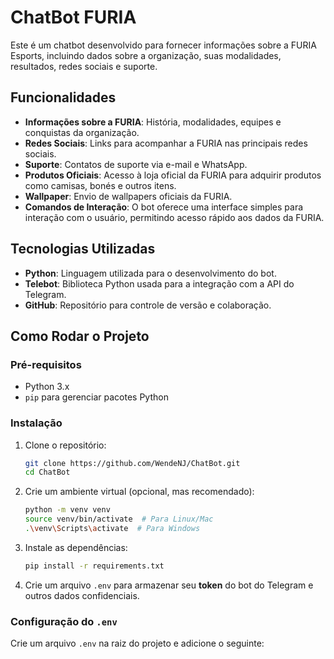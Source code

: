 # ChatBot FURIA

Este é um chatbot desenvolvido para fornecer informações sobre a FURIA Esports, incluindo dados sobre a organização, suas modalidades, resultados, redes sociais e suporte.

## Funcionalidades

- **Informações sobre a FURIA**: História, modalidades, equipes e conquistas da organização.
- **Redes Sociais**: Links para acompanhar a FURIA nas principais redes sociais.
- **Suporte**: Contatos de suporte via e-mail e WhatsApp.
- **Produtos Oficiais**: Acesso à loja oficial da FURIA para adquirir produtos como camisas, bonés e outros itens.
- **Wallpaper**: Envio de wallpapers oficiais da FURIA.
- **Comandos de Interação**: O bot oferece uma interface simples para interação com o usuário, permitindo acesso rápido aos dados da FURIA.

## Tecnologias Utilizadas

- **Python**: Linguagem utilizada para o desenvolvimento do bot.
- **Telebot**: Biblioteca Python usada para a integração com a API do Telegram.
- **GitHub**: Repositório para controle de versão e colaboração.

## Como Rodar o Projeto

### Pré-requisitos

- Python 3.x
- `pip` para gerenciar pacotes Python

### Instalação

1. Clone o repositório:
    ```bash
    git clone https://github.com/WendeNJ/ChatBot.git
    cd ChatBot
    ```

2. Crie um ambiente virtual (opcional, mas recomendado):
    ```bash
    python -m venv venv
    source venv/bin/activate  # Para Linux/Mac
    .\venv\Scripts\activate  # Para Windows
    ```

3. Instale as dependências:
    ```bash
    pip install -r requirements.txt
    ```

4. Crie um arquivo `.env` para armazenar seu **token** do bot do Telegram e outros dados confidenciais.

### Configuração do `.env`

Crie um arquivo `.env` na raiz do projeto e adicione o seguinte:

